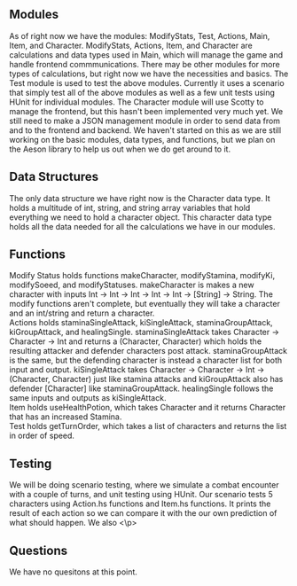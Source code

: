 ## Modules
<p>As of right now we have the modules: ModifyStats, Test, Actions, Main, Item, and Character.
ModifyStats, Actions, Item, and Character are calculations and data types used in Main, which will manage the game and handle frontend commmunications.
There may be other modules for more types of calculations, but right now we have the necessities and basics.
The Test module is used to test the above modules. Currently it uses a scenario that simply test all of the above modules as well as a few unit tests using HUnit for individual modules.
The Character module will use Scotty to manage the frontend, but this hasn't been implemented very much yet.
We still need to make a JSON management module in order to send data from and to the frontend and backend. We haven't started on this as we are still working on the basic modules, data types, and functions, but we plan on the Aeson library to help us out when we do get around to it.</p>

## Data Structures
<p>The only data structure we have right now is the Character data type. It holds a multitude of int, string, and string array variables that hold everything we need to hold a character object. This character data type holds all the data needed for all the calculations we have in our modules.</p>

## Functions
<p>Modify Status holds functions makeCharacter, modifyStamina, modifyKi, modifySoeed, and modifyStatuses. makeCharacter is makes a new character with inputs Int -> Int -> Int -> Int -> Int -> [String] -> String. The modify functions aren't complete, but eventually they will take a character and an int/string and return a character.<br>
Actions holds staminaSingleAttack, kiSingleAttack, staminaGroupAttack, kiGroupAttack, and healingSingle. staminaSingleAttack takes Character -> Character -> Int and returns a (Character, Character) which holds the resulting attacker and defender characters post attack. staminaGroupAttack is the same, but the defending character is instead a character list for both input and output. kiSingleAttack takes Character -> Character -> Int -> (Character, Character) just like stamina attacks and kiGroupAttack also has defender [Character] like staminaGroupAttack. healingSingle follows the same inputs and outputs as kiSingleAttack.<br>
Item holds useHealthPotion, which takes Character and it returns Character that has an increased Stamina.<br>
Test holds getTurnOrder, which takes a list of characters and returns the list in order of speed.</p>

## Testing
<p>We will be doing scenario testing, where we simulate a combat encounter with a couple of turns, and unit testing using HUnit. Our scenario tests 5 characters using Action.hs functions and Item.hs functions. It prints the result of each action so we can compare it with the our own prediction of what should happen. We also <\p>

## Questions
<p>We have no quesitons at this point.</p>